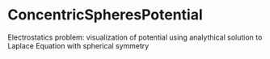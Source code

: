 # ConcentricSpheresPotential
Electrostatics problem: visualization of potential using analythical solution to Laplace Equation with spherical symmetry 
